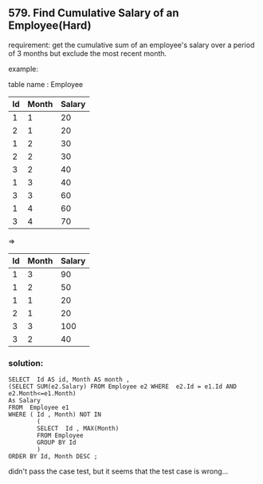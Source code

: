 ## 579. Find Cumulative Salary of an Employee(Hard)

requirement:  get the cumulative sum of an employee's salary over a period of 3 months but exclude the most recent month.

example:

table name : Employee

| Id | Month | Salary |
|----|-------|--------|
| 1  | 1     | 20     |
| 2  | 1     | 20     |
| 1  | 2     | 30     |
| 2  | 2     | 30     |
| 3  | 2     | 40     |
| 1  | 3     | 40     |
| 3  | 3     | 60     |
| 1  | 4     | 60     |
| 3  | 4     | 70     |


=>

| Id | Month | Salary |
|----|-------|--------|
| 1  | 3     | 90     |
| 1  | 2     | 50     |
| 1  | 1     | 20     |
| 2  | 1     | 20     |
| 3  | 3     | 100    |
| 3  | 2     | 40     |


### solution:

```
SELECT  Id AS id, Month AS month ,
(SELECT SUM(e2.Salary) FROM Employee e2 WHERE  e2.Id = e1.Id AND e2.Month<=e1.Month)
As Salary
FROM  Employee e1
WHERE ( Id , Month) NOT IN 
        (
        SELECT  Id , MAX(Month) 
        FROM Employee
        GROUP BY Id 
        )
ORDER BY Id, Month DESC ;

```




didn't pass the case test, but it seems that the test case is wrong...
